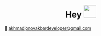 <h1 align="center">Hey <img src="https://media.giphy.com/media/hvRJCLFzcasrR4ia7z/giphy.gif" width="41px"></h1>
<!-- <img align='right' width='400' height='400' alt='Coding' src='https://cdn.dribbble.com/users/1162077/screenshots/3848914/programmer.gif'>-->
🔗 <a href='mailto:akhmadjonovakbardeveloper@gmail.com'>akhmadjonovakbardeveloper@gmail.com</a>

<!-- 🔗 <a href='https://telegram.me/akbarahmadjonov'>t.me/akbarahmadjonovv</a>-->

<!-- <h3 align="left">Connect with me:</h3>
<p align="left">
<a href="https://dev.to/akbarahmadjonov" target="blank"><img align="center" src="https://raw.githubusercontent.com/rahuldkjain/github-profile-readme-generator/master/src/images/icons/Social/devto.svg" alt="akbarahmadjonov" height="30" width="40" /></a>
<a href="https://www.linkedin.com/in/akbar-ahmadjonov-18371024a/" target="blank"><img align="center" src="https://raw.githubusercontent.com/rahuldkjain/github-profile-readme-generator/master/src/images/icons/Social/linked-in-alt.svg" alt="www.linkedin.com/in/akbar-ahmadjonov-18371024a" height="30" width="40" /></a>
<a href="https://fb.com/https://www.facebook.com/profile.php?id=100087227937458" target="blank"><img align="center" src="https://raw.githubusercontent.com/rahuldkjain/github-profile-readme-generator/master/src/images/icons/Social/facebook.svg" alt="https://www.facebook.com/profile.php?id=100087227937458" height="30" width="40" /></a>
<a href="https://instagram.com/akbarahmadjonov_" target="blank"><img align="center" src="https://raw.githubusercontent.com/rahuldkjain/github-profile-readme-generator/master/src/images/icons/Social/instagram.svg" alt="akbarahmadjonov_" height="30" width="40" /></a>
</p>

Tools I use
<p align="left"> <a href="https://getbootstrap.com" target="_blank" rel="noreferrer"> <img src="https://raw.githubusercontent.com/devicons/devicon/master/icons/bootstrap/bootstrap-plain-wordmark.svg" alt="bootstrap" width="40" height="40"/> </a> <a href="https://www.w3schools.com/css/" target="_blank" rel="noreferrer"> <img src="https://raw.githubusercontent.com/devicons/devicon/master/icons/css3/css3-original-wordmark.svg" alt="css3" width="40" height="40"/> </a> <a href="https://www.figma.com/" target="_blank" rel="noreferrer"> 
  <img src="https://www.vectorlogo.zone/logos/figma/figma-icon.svg" alt="figma" width="40" height="40"/> </a> <a href="https://git-scm.com/" target="_blank" rel="noreferrer"> <img src="https://www.vectorlogo.zone/logos/git-scm/git-scm-icon.svg" alt="git" width="40" height="40"/> </a> <a href="https://www.w3.org/html/" target="_blank" rel="noreferrer"> <img src="https://raw.githubusercontent.com/devicons/devicon/master/icons/html5/html5-original-wordmark.svg" alt="html5" width="40" height="40"/> </a> <a href="https://developer.mozilla.org/en-US/docs/Web/JavaScript" target="_blank" rel="noreferrer"> <img src="https://raw.githubusercontent.com/devicons/devicon/master/icons/javascript/javascript-original.svg" alt="javascript" width="40" height="40"/> </a> <a href="https://sass-lang.com" target="_blank" rel="noreferrer"> 
  <img src="https://raw.githubusercontent.com/devicons/devicon/master/icons/sass/sass-original.svg" alt="sass" width="40" height="40"/> 
  </a> <a href="https://tailwindcss.com/" target="_blank" rel="noreferrer"> <img src="https://www.vectorlogo.zone/logos/tailwindcss/tailwindcss-icon.svg" alt="tailwind" width="40" height="40"/> </a> </p>
  <h4>You can observe what I have done with this technologies in my portfolio.</h4> -->


<!--
<div>
  <p>
<img align="left" src="https://github-readme-stats.vercel.app/api/top-langs?username=akbarahmadjonov&show_icons=true&locale=en&layout=compact" alt="akbarahmadjonov" /></p>
</div>

<div>
  <p>&nbsp;
<img align="center" src="https://github-readme-stats.vercel.app/api?username=akbarahmadjonov&show_icons=true&locale=en" alt="akbarahmadjonov" />
</p>
</div>

<div>
<p>
<img align="center" src="https://github-readme-streak-stats.herokuapp.com/?user=akbarahmadjonov&" alt="akbarahmadjonov" />
</p>
</div>
-->
